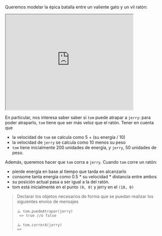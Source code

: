 Queremos modelar la épica batalla entre un valiente gato y un vil ratón:

<iframe width="420" height="315"
src="https://www.youtube.com/embed/UxY_CR_Al1c">
</iframe>

En particular, nos interesa saber saber si `tom` puede atrapar a `jerry`: para poder atraparlo, `tom` tiene que ser más veloz que el ratón. Tener en cuenta que 

  * la velocidad de `tom` se calcula como 5 + (su energía / 10)
  * la velocidad de `jerry` se calcula como 10 menos su peso
  * `tom` tiene inicialmente 200 unidades de energía, y `jerry`, 50 unidades de peso.
 
Además, queremos hacer que `tom` corra a `jerry`. Cuando `tom` corre un ratón: 

  * pierde energía en base al tiempo que tarda en alcanzarlo
  * consome tanta energía como 0.5 * su velocidad * distancia entre ambos
  * su posición actual pasa a ser igual a la del ratón. 
  * tom está inicialmente en el punto `(0, 0)` y jerry en el `(10, 0)`

> Declarar los objetos necesarios de forma que se puedan realizar los siguientes envíos de mensajes
> 
> ```wollok
> ム tom.puedeAtrapar(jerry)
>  => true //ó false
>
> ム tom.correrA(jerry)
> =>
> ```